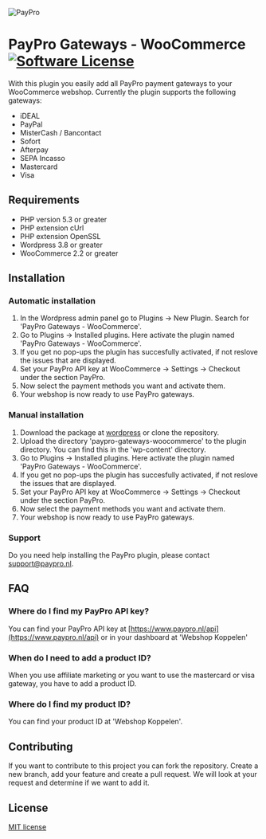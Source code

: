 ![PayPro](https://paypro.nl/images/logo-ie.png)
# PayPro Gateways - WooCommerce [![Software License](https://img.shields.io/badge/license-MIT-brightgreen.svg?style=flat-square)](LICENSE.md)

With this plugin you easily add all PayPro payment gateways to your WooCommerce webshop. Currently the plugin supports the following gateways:

- iDEAL 
- PayPal
- MisterCash / Bancontact
- Sofort
- Afterpay
- SEPA Incasso
- Mastercard
- Visa


## Requirements

- PHP version 5.3 or greater
- PHP extension cUrl
- PHP extension OpenSSL
- Wordpress 3.8 or greater
- WooCommerce 2.2 or greater

## Installation

### Automatic installation
1. In the Wordpress admin panel go to Plugins -> New Plugin. Search for 'PayPro Gateways - WooCommerce'.
2. Go to Plugins -> Installed plugins. Here activate the plugin named 'PayPro Gateways - WooCommerce'.
3. If you get no pop-ups the plugin has succesfully activated, if not reslove the issues that are displayed.
4. Set your PayPro API key at WooCommerce -> Settings -> Checkout under the section PayPro.
5. Now select the payment methods you want and activate them.
6. Your webshop is now ready to use PayPro gateways.

### Manual installation
1. Download the package at [wordpress](https://wordpress.org/plugins/paypro-gateways-woocommerce) or clone the repository.
2. Upload the directory 'paypro-gateways-woocommerce' to the plugin directory. You can find this in the 'wp-content' directory.
3. Go to Plugins -> Installed plugins. Here activate the plugin named 'PayPro Gateways - WooCommerce'.
4. If you get no pop-ups the plugin has succesfully activated, if not reslove the issues that are displayed.
5. Set your PayPro API key at WooCommerce -> Settings -> Checkout under the section PayPro.
6. Now select the payment methods you want and activate them.
7. Your webshop is now ready to use PayPro gateways.

### Support
Do you need help installing the PayPro plugin, please contact support@paypro.nl.

## FAQ

### Where do I find my PayPro API key?
You can find your PayPro API key at [https://www.paypro.nl/api](https://www.paypro.nl/api) or in your dashboard at 'Webshop Koppelen'

### When do I need to add a product ID?
When you use affiliate marketing or you want to use the mastercard or visa gateway, you have to add a product ID.

### Where do I find my product ID?
You can find your product ID at 'Webshop Koppelen'.

## Contributing
If you want to contribute to this project you can fork the repository. Create a new branch, add your feature and create a pull request. We will look at your request and determine if we want to add it.

## License
[MIT license](http://opensource.org/licenses/MIT)

